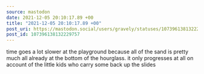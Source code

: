 ```yaml
---
source: mastodon
date: 2021-12-05 20:10:17.89 +00
title: "2021-12-05 20:10:17.89 +00"
post_uri: https://mastodon.social/users/gravely/statuses/107396138132229757
post_id: 107396138132229757
---
```

time goes a lot slower at the playground because all of the sand is pretty much all already at the bottom of the hourglass. it only progresses at all on account of the little kids who carry some back up the slides


